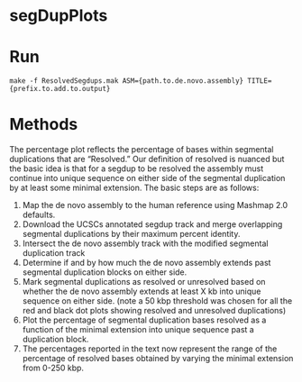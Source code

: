 # segDupPlots

# Run 
```
make -f ResolvedSegdups.mak ASM={path.to.de.novo.assembly} TITLE={prefix.to.add.to.output}
```

# Methods 
The percentage plot reflects the percentage of bases within segmental duplications that are “Resolved.” Our definition of resolved is nuanced but the basic idea is that for a segdup to be resolved the assembly must continue into unique sequence on either side of the segmental duplication by at least some minimal extension. The basic steps are as follows:
1. Map the de novo assembly to the human reference using Mashmap 2.0 defaults. 
2. Download the UCSCs annotated segdup track and merge overlapping segmental duplications by their maximum percent identity. 
3. Intersect the de novo assembly track with the modified segmental duplication track
4. Determine if and by how much the de novo assembly extends past segmental duplication blocks on either side.
5. Mark segmental duplications as resolved or unresolved based on whether the de novo assembly extends at least X kb into unique sequence on either side. (note a 50 kbp threshold was chosen for all the red and black dot plots showing resolved and unresolved duplications)
6. Plot the percentage of segmental duplication bases resolved as a function of the minimal extension into unique sequence past a duplication block.
7. The percentages reported in the text now represent the range of the percentage of resolved bases obtained by varying the minimal extension from 0-250 kbp. 

